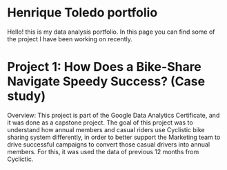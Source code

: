 # Henrique Toledo portfolio
Hello! this is my data analysis portfolio. In this page you can find some of the project I have been working on recently.

# Project 1:  How Does a Bike-Share Navigate Speedy Success? (Case study)

Overview: This project is part of the Google Data Analytics Certificate, and it was done as a capstone project. The goal of this project was to understand how annual members and casual riders use Cyclistic bike sharing system differently, in order to better support the Marketing team to drive successful campaigns to convert those casual drivers into annual members. For this, it was used the data of previous 12 months from Cyclictic.

